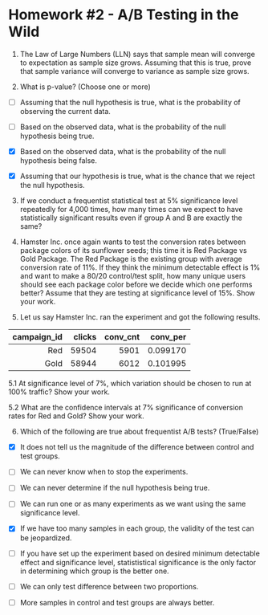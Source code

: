 # Homework #2 - A/B Testing in the Wild

1. The Law of Large Numbers (LLN) says that sample mean will converge to expectation as sample size grows. Assuming that this is true, prove that sample variance will converge to variance as sample size grows. 

2. What is p-value? (Choose one or more)

* [ ] Assuming that the null hypothesis is true, what is the probability of observing the current data.

* [ ] Based on the observed data, what is the probability of the null hypothesis being true.

* [X] Based on the observed data, what is the probability of the null hypothesis being false.

* [X] Assuming that our hypothesis is true, what is the chance that we reject the null hypothesis.

3. If we conduct a frequentist statistical test at 5% significance level repeatedly for 4,000 times, how many times can we expect to have statistically significant results even if group A and B are exactly the same?

4. Hamster Inc. once again wants to test the conversion rates between package colors of its sunflower seeds; this time it is Red Package vs Gold Package. The Red Package is the existing group with average conversion rate of 11%. If they think the minimum detectable effect is 1% and want to make a 80/20 control/test split, how many unique users should see each package color before we decide which one performs better? Assume that they are testing at significance level of 15%. Show your work.

5. Let us say Hamster Inc. ran the experiment and got the following results. 

| campaign_id | clicks | conv_cnt | conv_per |
|------------:|-------:|---------:|---------:|
|         Red |  59504 |     5901 | 0.099170 |
|        Gold |  58944 |     6012 | 0.101995 |

5.1 At significance level of 7%, which variation should be chosen to run at 100% traffic? Show your work.

5.2 What are the confidence intervals at 7% significance of conversion rates for Red and Gold? Show your work.


6. Which of the following are true about frequentist A/B tests? (True/False)

* [X] It does not tell us the magnitude of the difference between control and test groups.

* [ ] We can never know when to stop the experiments.

* [ ] We can never determine if the null hypothesis being true.

* [ ] We can run one or as many experiments as we want using the same significance level.

* [X] If we have too many samples in each group, the validity of the test can be jeopardized.

* [ ] If you have set up the experiment based on desired minimum detectable effect and significance level, statististical significance is the only factor in determining which group is the better one.

* [ ] We can only test difference between two proportions.

* [ ] More samples in control and test groups are always better.
